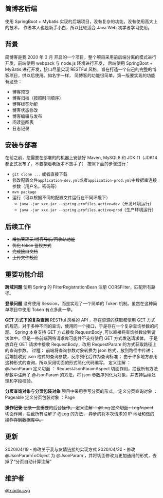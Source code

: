## 简博客后端

使用 SpringBoot + Mybatis 实现的后端项目，没有复杂的功能，没有使用高大上的技术，
作者本人也是新手小白，所以比较适合 Java Web 初学者学习使用。

## 背景

简博客是我 2020 年 3 月 开启的一个项目，整个项目采用前后端分离的模式进行开发，前端使用 webpack 与 node.js 环境进行开发，
后端使用 SpringBoot + MyBatis 进行开发，接口尽量实现 RESTFul 风格，旨在打造一个自己的完整的博客项目，供以后使用。如名字一样，
简博客的功能很简单，第一版要实现的功能有这些：
 - 博客预览
 - 博客归档（按照时间顺序）
 - 博客标签功能
 - 博客状态修改
 - 博客编辑与发布
 - 阅读量图表
 - 日志记录
 
## 安装与部署

在前之前，您需要在部署的的机器上安装好 Maven, MySQL8 和 JDK 11（JDK14 都正式发布了，不要抱着老版本不放手了）
按照下面的步骤进行：
- `git clone ...` 或者直接下载
- 修改配置文件`application-dev.yml`或者`application-prod.yml`中数据库连接参数（用户名，密码等）
- `mvn package`
- 运行（可以根据不同的配置文件运行在不同环境下）
    - `java -jar xxx.jar --spring.profiles.active=dev`（开发环境运行）
    - `java -jar xxx.jar --spring.profiles.active=prod`（生产环境运行）

## 后续工作

 - ~~增加管理员/博客导航/回收站功能~~
 - ~~优化 token 鉴权方式~~
 - ~~完成接口文档~~
 - ~~上传文件校验~~
 
## 重要功能介绍

**跨域问题**
使用 Spring 的 FilterRegistrationBean 注册 CORSFilter，匹配所有路径。

**登录问题**
没有使用 Session，而是实现了一个简单的 Token 机制。虽然在这种简单项目中使用 Token 有点多此一举。

**GET 方式下的复杂查询**
RESTful 风格的 API ，存在资源的获取都使用 GET 方式的规范，对于多种不同的查询，使用同一个接口，于是存在一个复杂查询参数的问题。
Spring 本身支持 GET 方式接收 RequestBody ,可以直接将查询参数放到请求体中，但是一些前端网络请求库可能并不支持使用 GET 方式发送请求体，
于是放弃在 GET 请求中接收 RequestBody，改用 RequestParam 的方式获取路径上的查询参数。
过程：
前端将查询参数对象转换为 json 格式，放到路径中传递；
后端接收到 json 格式的查询参数，反序列化后作为查询标准；
由于许多地方都用这种形式的查询，所以采用切面的形式简化代码编写。
定义注解 ： @JsonParam
定义切面 ： RequestJsonParamAspect
切面作用，拦截所有方法参数中注解了 @JsonParam 的方法，将 json 参数序列化为对象，并支持后续处理和字段校验。 

**分页查询对象与分页包装对象**
项目中采用手写分页的形式。
定义分页查询对象 ：Pageable
定义分页包装对象 ：Page

~~**操作记录**
记录一些重要的后台操作。
定义注解 ：@Log
定义切面 : LogAspect
切面作用，拦截所有注解了 @Log 的方法， 异步的将本次请求的 IP 地址和做的操作存到数据库中。~~

## 更新
2020/04/19 - 修改关于我与友情链接的实现方式
2020/04/20 - 修改 @JsonParamToObject 为 @JsonParam ，并将切面修改为更加通用的形式，去掉了“分页自动计算注解”

## 维护者    
[@xiaobucvg](https://github.com/xiaobucvg)

